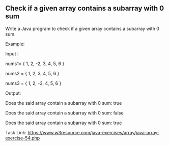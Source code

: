 ## Check if a given array contains a subarray with 0 sum

Write a Java program to check if a given array contains a subarray with 0 sum.

Example:

Input :

nums1= { 1, 2, -2, 3, 4, 5, 6 }

nums2 = { 1, 2, 3, 4, 5, 6 }

nums3 = { 1, 2, -3, 4, 5, 6 }

Output:

Does the said array contain a subarray with 0 sum: true

Does the said array contain a subarray with 0 sum: false

Does the said array contain a subarray with 0 sum: true

Task Link: https://www.w3resource.com/java-exercises/array/java-array-exercise-54.php